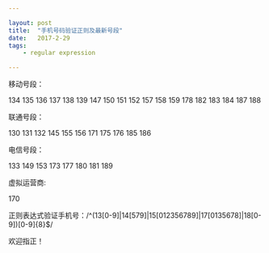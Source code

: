 ```yaml
---

layout: post
title:  "手机号码验证正则及最新号段"
date:   2017-2-29
tags: 
	- regular expression

---
```


移动号段：

134 135 136 137 138 139 147 150 151 152 157 158 159 178 182 183 184 187 188

联通号段：

130 131 132 145 155 156 171 175 176 185 186

电信号段：

133 149 153 173 177 180 181 189

虚拟运营商:

170

正则表达式验证手机号：/^(13[0-9]|14[579]|15[012356789]|17[0135678]|18[0-9])[0-9]{8}$/

欢迎指正！